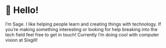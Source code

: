 # 👋 Hello! 

I’m Sage. I like helping people learn and creating things with technology.
If you’re making something interesting or looking for help breaking into the tech field feel free to get in touch!
Currently I’m doing cool with computer vision at Sixgill!

<!--
**sagecodes/sagecodes** is a ✨ _special_ ✨ repository because its `README.md` (this file) appears on your GitHub profile.

Here are some ideas to get you started:

- 🔭 I’m currently working on ...
- 🌱 I’m currently learning ...
- 👯 I’m looking to collaborate on ...
- 🤔 I’m looking for help with ...
- 💬 Ask me about ...
- 📫 How to reach me: ...
- 😄 Pronouns: ...
- ⚡ Fun fact: ...
-->
